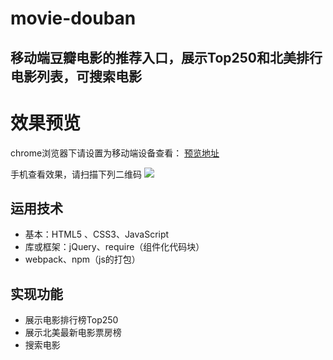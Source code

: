 # movie-douban
移动端豆瓣电影的推荐入口，展示Top250和北美排行电影列表，可搜索电影
---
# 效果预览
chrome浏览器下请设置为移动端设备查看：
[预览地址](http://www.guohezu.me/movie-douban/home.html)

手机查看效果，请扫描下列二维码
![](http://oyfsvfxoa.bkt.clouddn.com/douban-movie.png)

## 运用技术
- 基本：HTML5 、CSS3、JavaScript
- 库或框架：jQuery、require（组件化代码块）
- webpack、npm（js的打包）

## 实现功能
- 展示电影排行榜Top250
- 展示北美最新电影票房榜
- 搜索电影